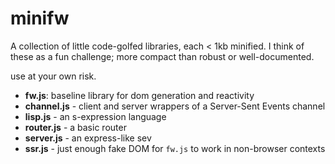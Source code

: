 # minifw

A collection of little code-golfed libraries, each < 1kb minified. I think of these as a fun challenge; more compact than robust or well-documented.

use at your own risk.

- **fw.js**: baseline library for dom generation and reactivity
- **channel.js** - client and server wrappers of a Server-Sent Events channel
- **lisp.js** - an s-expression language
- **router.js** - a basic router
- **server.js** - an express-like sev
- **ssr.js** - just enough fake DOM for `fw.js` to work in non-browser contexts
